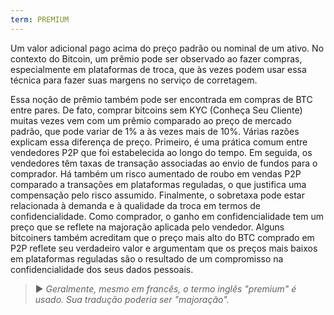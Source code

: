 ```yaml
---
term: PREMIUM
---
```


Um valor adicional pago acima do preço padrão ou nominal de um ativo. No contexto do Bitcoin, um prêmio pode ser observado ao fazer compras, especialmente em plataformas de troca, que às vezes podem usar essa técnica para fazer suas margens no serviço de corretagem.

Essa noção de prêmio também pode ser encontrada em compras de BTC entre pares. De fato, comprar bitcoins sem KYC (Conheça Seu Cliente) muitas vezes vem com um prêmio comparado ao preço de mercado padrão, que pode variar de 1% a às vezes mais de 10%. Várias razões explicam essa diferença de preço. Primeiro, é uma prática comum entre vendedores P2P que foi estabelecida ao longo do tempo. Em seguida, os vendedores têm taxas de transação associadas ao envio de fundos para o comprador. Há também um risco aumentado de roubo em vendas P2P comparado a transações em plataformas reguladas, o que justifica uma compensação pelo risco assumido. Finalmente, o sobretaxa pode estar relacionada à demanda e à qualidade da troca em termos de confidencialidade. Como comprador, o ganho em confidencialidade tem um preço que se reflete na majoração aplicada pelo vendedor. Alguns bitcoiners também acreditam que o preço mais alto do BTC comprado em P2P reflete seu verdadeiro valor e argumentam que os preços mais baixos em plataformas reguladas são o resultado de um compromisso na confidencialidade dos seus dados pessoais.

> ► *Geralmente, mesmo em francês, o termo inglês "premium" é usado. Sua tradução poderia ser "majoração".*